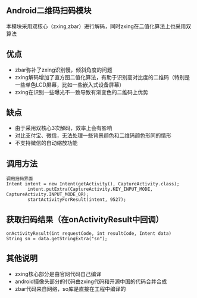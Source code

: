 ## Android二维码扫码模块
本模块采用双核心（zxing,zbar）进行解码，同时zxing在二值化算法上也采用双算法

## 优点
- zbar弥补了zxing识别慢，倾斜角度的问题
- zxing解码增加了直方图二值化算法，有助于识别高对比度的二维码（特别是一些单色LCD屏幕，比如一些嵌入式设备屏幕）
- zxing在识别一些曝光不一致导致有渐变色的二维码上优势

## 缺点
- 由于采用双核心3次解码，效率上会有影响
- 对比支付宝、微信，无法处理一些背景颜色和二维码颜色形同的情形
- 不支持微信的自动缩放功能

## 调用方法
    调用扫码界面
    Intent intent = new Intent(getActivity(), CaptureActivity.class);
    		intent.putExtra(CaptureActivity.KEY_INPUT_MODE, CaptureActivity.INPUT_MODE_QR);
    		startActivityForResult(intent, 9527);
## 获取扫码结果（在onActivityResult中回调）
    onActivityResult(int requestCode, int resultCode, Intent data)
    String sn = data.getStringExtra("sn");

## 其他说明
- zxing核心部分是由官网代码自己编译
- android摄像头部分的代码由zxing代码和开源中国的代码合并合成
- zbar代码来自网络，so库是直接在工程中编译的